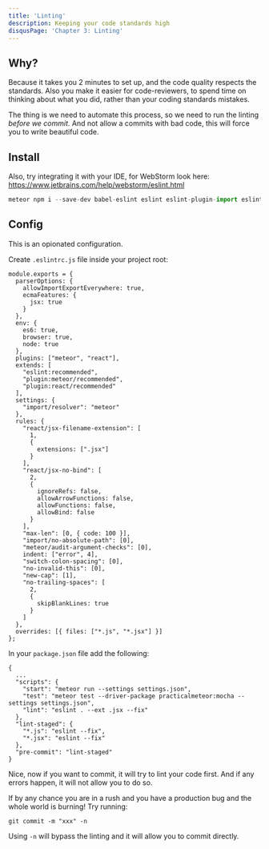 ```yaml
---
title: 'Linting'
description: Keeping your code standards high
disqusPage: 'Chapter 3: Linting'
---
```


## Why?

Because it takes you 2 minutes to set up, and the code quality respects the standards. Also you make it easier for code-reviewers, to spend time
on thinking about what you did, rather than your coding standards mistakes.

The thing is we need to automate this process, so we need to run the linting *before we commit*.
And not allow a commits with bad code, this will force you to write beautiful code.

## Install

Also, try integrating it with your IDE, for WebStorm look here: https://www.jetbrains.com/help/webstorm/eslint.html 

```js
meteor npm i --save-dev babel-eslint eslint eslint-plugin-import eslint-plugin-meteor eslint-plugin-react eslint-import-resolver-meteor lint-staged pre-commit
```

## Config 

This is an opionated configuration.

Create `.eslintrc.js` file inside your project root:
```
module.exports = {
  parserOptions: {
    allowImportExportEverywhere: true,
    ecmaFeatures: {
      jsx: true
    }
  },
  env: {
    es6: true,
    browser: true,
    node: true
  },
  plugins: ["meteor", "react"],
  extends: [
    "eslint:recommended",
    "plugin:meteor/recommended",
    "plugin:react/recommended"
  ],
  settings: {
    "import/resolver": "meteor"
  },
  rules: {
    "react/jsx-filename-extension": [
      1,
      {
        extensions: [".jsx"]
      }
    ],
    "react/jsx-no-bind": [
      2,
      {
        ignoreRefs: false,
        allowArrowFunctions: false,
        allowFunctions: false,
        allowBind: false
      }
    ],
    "max-len": [0, { code: 100 }],
    "import/no-absolute-path": [0],
    "meteor/audit-argument-checks": [0],
    indent: ["error", 4],
    "switch-colon-spacing": [0],
    "no-invalid-this": [0],
    "new-cap": [1],
    "no-trailing-spaces": [
      2,
      {
        skipBlankLines: true
      }
    ]
  },
  overrides: [{ files: ["*.js", "*.jsx"] }]
};
```

In your `package.json` file add the following:

```
{
  ...
  "scripts": {
    "start": "meteor run --settings settings.json",
    "test": "meteor test --driver-package practicalmeteor:mocha --settings settings.json",
    "lint": "eslint . --ext .jsx --fix"
  },
  "lint-staged": {
    "*.js": "eslint --fix",
    "*.jsx": "eslint --fix"
  },
  "pre-commit": "lint-staged"
}
```

Nice, now if you want to commit, it will try to lint your code first. And if any errors happen, it will not allow you to do so.

If by any chance you are in a rush and you have a production bug and the whole world is burning! Try running:
```
git commit -m "xxx" -n
```

Using `-n` will bypass the linting and it will allow you to commit directly.